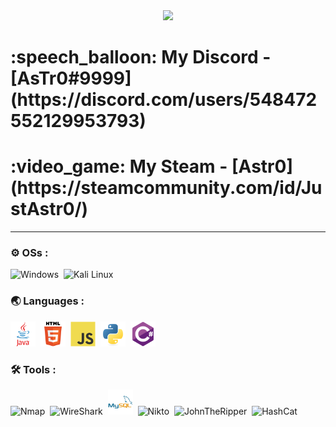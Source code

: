 <div id="header" align="center">
  <img src="https://cdn.discordapp.com/attachments/779377824086753312/1004110873243164812/AsTr0-modified.png" width="100"/>
</div>

<h1>:speech_balloon: My Discord - [AsTr0#9999](https://discord.com/users/548472552129953793)</h1>
<h1>:video_game: My Steam - [Astr0](https://steamcommunity.com/id/JustAstr0/)</h1>

---

### :gear: OSs :
  <img src="https://logospng.org/download/windows-11/logo-windows-11-icon-1024.png" title="Windows" alt="Windows" width="40" height="40"/>&nbsp;
  <img src="http://ih0.redbubble.net/image.208539360.1700/sticker,375x360.png" title="Kali Linux" alt="Kali Linux" width="40" height="40"/>&nbsp;
</div>

### :earth_asia: Languages :
<div>
  <img src="https://github.com/devicons/devicon/blob/master/icons/java/java-original-wordmark.svg" title="Java" alt="Java" width="40";
  <img src="https://github.com/devicons/devicon/blob/master/icons/arduino/arduino-original-wordmark.svg" title="HTML5" alt="HTML" width="40" height="40"/>&nbsp;
  <img src="https://github.com/devicons/devicon/blob/master/icons/html5/html5-original-wordmark.svg" title="HTML" alt="HTML" width="40" height="40"/>&nbsp;     
  <img src="https://github.com/devicons/devicon/blob/master/icons/javascript/javascript-original.svg" title="JavaScript" alt="JavaScript" width="40" height="40"/>&nbsp;
  <img src="https://github.com/devicons/devicon/blob/master/icons/python/python-original.svg" title="Python" alt="Python" width="40" height="40"/>&nbsp;
  <img src="https://github.com/devicons/devicon/blob/master/icons/csharp/csharp-original.svg" title="C#" alt="C#" width="40" height="40"/>&nbsp;
<div>

### :hammer_and_wrench: Tools :
<div>
  <img src="http://geekeries.org/wp-content/uploads/2016/03/nmap-logo-256x256.png" title="Nmap" alt="Nmap" width="40" height="40"/>&nbsp;
  <img src="https://www.macupdate.com/images/icons512/23765.png" title="WireShark" alt="WireShark" width="40" height="40"/>&nbsp;
  <img src="https://github.com/devicons/devicon/blob/master/icons/mysql/mysql-original-wordmark.svg" title="MySQL"  alt="MySQL" width="40" height="40"/>&nbsp;
  <img src="https://cdn.discordapp.com/attachments/779377824086753312/1003741200093806683/aliens_copy.png" title="Nikto" alt="Nikto" width="40" height="40"/>&nbsp;
  <img src="https://cdn.discordapp.com/attachments/779377824086753312/1003742091953844264/John-The-Ripper-Ethical-Hacking-Tools-Edureka-3016905629_copy.png" title="JohnTheRipper" alt="JohnTheRipper" width="40" height="40"/>&nbsp;
  <img src="http://hashcat.net/s/i/hashcat-icon.png" title="HashCat" alt="HashCat" width="40" height="40"/>&nbsp;
<div>
